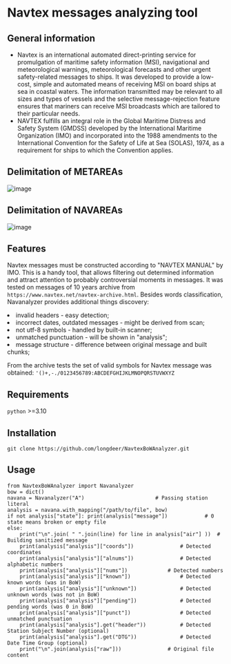 Navtex messages analyzing tool
==============================

General information
-------------------
<ul>
  <li>Navtex is an international automated direct-printing service for promulgation of
maritime safety information (MSI), navigational and meteorological warnings, meteorological
forecasts and other urgent safety-related messages to ships. It was developed to provide a
low-cost, simple and automated means of receiving MSI on board ships at sea in coastal
waters. The information transmitted may be relevant to all sizes and types of vessels and the
selective message-rejection feature ensures that mariners can receive MSI broadcasts which
are tailored to their particular needs.
  </li>
  <li>NAVTEX fulfills an integral role in the Global Maritime Distress and Safety System
(GMDSS) developed by the International Maritime Organization (IMO) and incorporated into
the 1988 amendments to the International Convention for the Safety of Life at Sea
(SOLAS), 1974, as a requirement for ships to which the Convention applies.
  </li>
</ul>

Delimitation of METAREAs
------------------------
![image](https://github.com/user-attachments/assets/29c92b08-fc42-487c-b81b-1bb34b30621f)

Delimitation of NAVAREAs
------------------------
![image](https://github.com/user-attachments/assets/54894784-130f-4007-8a40-2b618624859f)

Features
--------
Navtex messages must be constructed according to "NAVTEX MANUAL" by IMO. This is a handy tool,
that allows filtering out determined information and attract attention to probably controversial moments
in messages.
It was tested on messages of 10 years archive from ``https://www.navtex.net/navtex-archive.html``.
Besides words classification, Navanalyzer provides additional things discovery:
<li>invalid headers - easy detection;</li>
<li>incorrect dates, outdated messages - might be derived from scan;</li>
<li>not utf-8 symbols - handled by built-in scanner;</li>
<li>unmatched punctuation - will be shown in "analysis";</li>
<li>message structure - difference between original message and built chunks;</li>

From the archive tests the set of valid symbols for Navtex message was obtained:
``'()+,-./0123456789:ABCDEFGHIJKLMNOPQRSTUVWXYZ``

Requirements
------------
``python`` >=3.10

Installation
-------------
``
git clone https://github.com/longdeer/NavtexBoWAnalyzer.git
``

Usage
-----
```
from NavtexBoWAnalyzer import Navanalyzer
bow = dict()
navana = Navanalyzer("A")						# Passing station literal
analysis = navana.with_mapping("/path/to/file", bow)
if not analysis["state"]: print(analysis["message"])			# 0 state means broken or empty file
else:
	print("\n".join( " ".join(line) for line in analysis["air"] ))	# Building sanitized message
	print(analysis["analysis"]["coords"])				# Detected coordinates
	print(analysis["analysis"]["alnums"])				# Detected alphabetic numbers
	print(analysis["analysis"]["nums"])				# Detected numbers
	print(analysis["analysis"]["known"])				# Detected known words (was in BoW)
	print(analysis["analysis"]["unknown"])				# Detected unknown words (was not in BoW)
	print(analysis["analysis"]["pending"])				# Detected pending words (was 0 in BoW)
	print(analysis["analysis"]["punct"])				# Detected unmatched punctuation
	print(analysis["analysis"].get("header"))			# Detected Station Subject Number (optional)
	print(analysis["analysis"].get("DTG"))				# Detected Date Time Group (optional)
	print("\n".join(analysis["raw"]))				# Original file content
```
